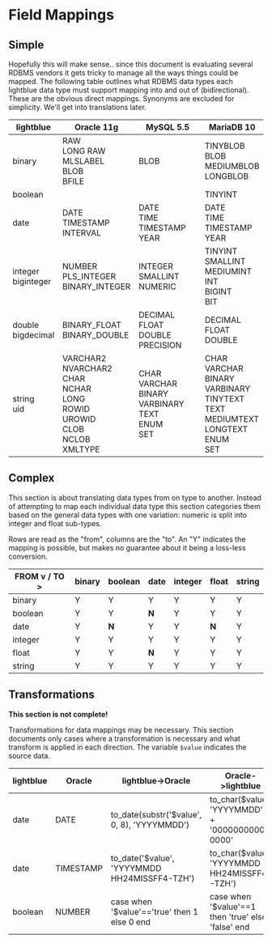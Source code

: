 # Field Mappings

## Simple
Hopefully this will make sense.. since this document is evaluating several RDBMS vendors it gets tricky to manage all the ways things could be mapped.  The following table outlines what RDBMS data types each lightblue data type must support mapping into and out of (bidirectional).  These are the obvious direct mappings.  Synonyms are excluded for simplicity.  We'll get into translations later.

|lightblue|Oracle 11g|MySQL 5.5|MariaDB 10|
|-|-|-|-|
|binary|RAW<br/>LONG RAW<br/>MLSLABEL<br/>BLOB<br/>BFILE|BLOB|TINYBLOB<br/>BLOB<br/>MEDIUMBLOB<br/>LONGBLOB|
|boolean|||TINYINT|
|date|DATE<br/>TIMESTAMP<br/>INTERVAL|DATE<br/>TIME<br/>TIMESTAMP<br/>YEAR|DATE<br/>TIME<br/>TIMESTAMP<br/>YEAR|
|integer<br/>biginteger|NUMBER<br/>PLS_INTEGER<br/>BINARY_INTEGER|INTEGER<br/>SMALLINT<br/>NUMERIC|TINYINT<br/>SMALLINT<br/>MEDIUMINT<br/>INT<br/>BIGINT<br/>BIT|
|double<br/>bigdecimal|BINARY_FLOAT<br/>BINARY_DOUBLE|DECIMAL<br/>FLOAT<br/>DOUBLE PRECISION|DECIMAL<br/>FLOAT<br/>DOUBLE|
|string<br/>uid|VARCHAR2<br/>NVARCHAR2<br/>CHAR<br/>NCHAR<br/>LONG<br/>ROWID<br/>UROWID<br/>CLOB<br/>NCLOB<br/>XMLTYPE|CHAR<br/>VARCHAR<br/>BINARY<br/>VARBINARY<br/>TEXT<br/>ENUM<br/>SET|CHAR<br/>VARCHAR<br/>BINARY<br/>VARBINARY<br/>TINYTEXT<br/>TEXT<br/>MEDIUMTEXT<br/>LONGTEXT<br/>ENUM<br/>SET



## Complex
This section is about translating data types from on type to another.  Instead of attempting to map each individual data type this section categories them based on the general data types with one variation: numeric is split into integer and float sub-types.

Rows are read as the "from", columns are the "to".  An "Y" indicates the mapping is possible, but makes no guarantee about it being a loss-less conversion.

|FROM v / TO >|binary|boolean|date|integer|float|string|
|-|-|-|-|-|-|-|
|binary|Y|Y|Y|Y|Y|Y|
|boolean|Y|Y|**N**|Y|Y|Y|
|date|Y|**N**|Y|Y|**N**|Y|
|integer|Y|Y|Y|Y|Y|Y|
|float|Y|Y|**N**|Y|Y|Y|
|string|Y|Y|Y|Y|Y|Y|

## Transformations
**This section is not complete!**

Transformations for data mappings may be necessary.  This section documents only cases where a transformation is necessary and what transform is applied in each direction. The variable `$value` indicates the source data.

|lightblue|Oracle|lightblue->Oracle|Oracle->lightblue|
|-|-|-|-|
|date|DATE|to_date(substr('$value', 0, 8), 'YYYYMMDD')|to_char($value, 'YYYYMMDD') + '0000000000-0000'|
|date|TIMESTAMP|to_date('$value', 'YYYYMMDD HH24MISSFF4-TZH')|to_char($value, 'YYYYMMDD HH24MISSFF4-TZH')|
|boolean|NUMBER|case when '$value'=='true' then 1 else 0 end|case when '$value'==1 then 'true' else 'false' end|

